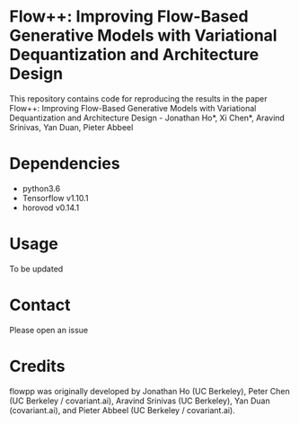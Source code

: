 # Flow++: Improving Flow-Based Generative Models with Variational Dequantization and Architecture Design 

This repository contains code for reproducing the results in the paper Flow++: Improving Flow-Based Generative Models with Variational Dequantization and Architecture Design - Jonathan Ho*, Xi Chen*, Aravind Srinivas, Yan Duan, Pieter Abbeel

# Dependencies

* python3.6 
* Tensorflow v1.10.1 
* horovod v0.14.1

# Usage 

To be updated

# Contact

Please open an issue

# Credits

flowpp was originally developed by Jonathan Ho (UC Berkeley), Peter Chen (UC Berkeley / covariant.ai), Aravind Srinivas (UC Berkeley), Yan Duan (covariant.ai), and Pieter Abbeel (UC Berkeley / covariant.ai). 
